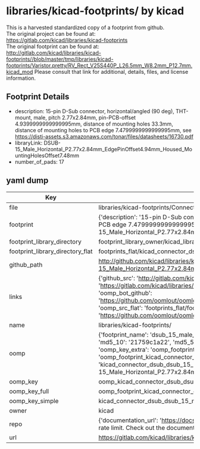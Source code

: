 # libraries/kicad-footprints/ by kicad  
This is a harvested standardized copy of a footprint from github.  
The original project can be found at:  
https://gitlab.com/kicad/libraries/kicad-footprints  
The original footprint can be found at:
http://gitlab.com/kicad/libraries/kicad-footprints//blob/master/tmp/libraries/kicad-footprints/Varistor.pretty/RV_Rect_V25S440P_L26.5mm_W8.2mm_P12.7mm.kicad_mod
Please consult that link for additional, details, files, and license information.  
## Footprint Details
* description: 15-pin D-Sub connector, horizontal/angled (90 deg), THT-mount, male, pitch 2.77x2.84mm, pin-PCB-offset 4.9399999999999995mm, distance of mounting holes 33.3mm, distance of mounting holes to PCB edge 7.4799999999999995mm, see https://disti-assets.s3.amazonaws.com/tonar/files/datasheets/16730.pdf  
* libraryLink: DSUB-15_Male_Horizontal_P2.77x2.84mm_EdgePinOffset4.94mm_Housed_MountingHolesOffset7.48mm  
* number_of_pads: 17  
## yaml dump  
| Key | Value |  
| --- | --- |  
| file | libraries/kicad-footprints/Connector_Dsub.pretty/DSUB-15_Male_Horizontal_P2.77x2.84mm_EdgePinOffset4.94mm_Housed_MountingHolesOffset7.48mm.kicad_mod |  
| footprint | {'description': '15-pin D-Sub connector, horizontal/angled (90 deg), THT-mount, male, pitch 2.77x2.84mm, pin-PCB-offset 4.9399999999999995mm, distance of mounting holes 33.3mm, distance of mounting holes to PCB edge 7.4799999999999995mm, see https://disti-assets.s3.amazonaws.com/tonar/files/datasheets/16730.pdf', 'libraryLink': 'DSUB-15_Male_Horizontal_P2.77x2.84mm_EdgePinOffset4.94mm_Housed_MountingHolesOffset7.48mm', 'number_of_pads': 17} |  
| footprint_library_directory | footprint_library_owner/kicad_libraries/kicad-footprints/ |  
| footprint_library_directory_flat | footprints_flat/kicad_connector_dsub_dsub_15_male_horizontal_p2_77x2_84mm_edgepinoffset4_94mm_housed_mountingholesoffset7_48mm/working |  
| github_path | http://github.com/kicad/libraries/kicad-footprints//blob/master/tmp/libraries/kicad-footprints/Connector_Dsub.pretty/DSUB-15_Male_Horizontal_P2.77x2.84mm_EdgePinOffset4.94mm_Housed_MountingHolesOffset7.48mm.kicad_mod |  
| links | {'github_src': 'http://gitlab.com/kicad/libraries/kicad-footprints//blob/master/tmp/libraries/kicad-footprints/Varistor.pretty/RV_Rect_V25S440P_L26.5mm_W8.2mm_P12.7mm.kicad_mod', 'github_src_repo': 'https://gitlab.com/kicad/libraries/kicad-footprints', 'oomp_bot': 'footprints/kicad_connector_dsub_dsub_15_male_horizontal_p2_77x2_84mm_edgepinoffset4_94mm_housed_mountingholesoffset7_48mm/working', 'oomp_bot_github': 'https://github.com/oomlout/oomlout_oomp_footprint_bot/tree/main/footprints/kicad_connector_dsub_dsub_15_male_horizontal_p2_77x2_84mm_edgepinoffset4_94mm_housed_mountingholesoffset7_48mm/working', 'oomp_src_flat': 'footprints_flat/footprints_flat/kicad_connector_dsub_dsub_15_male_horizontal_p2_77x2_84mm_edgepinoffset4_94mm_housed_mountingholesoffset7_48mm/working', 'oomp_src_flat_github': 'https://github.com/oomlout/oomlout_oomp_footprint_src/tree/main/footprints_flat/kicad_connector_dsub_dsub_15_male_horizontal_p2_77x2_84mm_edgepinoffset4_94mm_housed_mountingholesoffset7_48mm/working'} |  
| name | libraries/kicad-footprints/ |  
| oomp | {'footprint_name': 'dsub_15_male_horizontal_p2_77x2_84mm_edgepinoffset4_94mm_housed_mountingholesoffset7_48mm', 'library_name': 'connector_dsub', 'md5': '21759c1a229c6c752d479b8e9863a274', 'md5_10': '21759c1a22', 'md5_5': '21759', 'md5_6': '21759c', 'oomp_key': 'oomp_kicad_connector_dsub_dsub_15_male_horizontal_p2_77x2_84mm_edgepinoffset4_94mm_housed_mountingholesoffset7_48mm', 'oomp_key_extra': 'oomp_footprint_kicad_connector_dsub_dsub_15_male_horizontal_p2_77x2_84mm_edgepinoffset4_94mm_housed_mountingholesoffset7_48mm', 'oomp_key_full': 'oomp_footprint_kicad_connector_dsub_dsub_15_male_horizontal_p2_77x2_84mm_edgepinoffset4_94mm_housed_mountingholesoffset7_48mm_21759c', 'oomp_key_simple': 'kicad_connector_dsub_dsub_15_male_horizontal_p2_77x2_84mm_edgepinoffset4_94mm_housed_mountingholesoffset7_48mm', 'original_filename': 'libraries/kicad-footprints/Connector_Dsub.pretty/DSUB-15_Male_Horizontal_P2.77x2.84mm_EdgePinOffset4.94mm_Housed_MountingHolesOffset7.48mm.kicad_mod', 'owner_name': 'kicad'} |  
| oomp_key | oomp_kicad_connector_dsub_dsub_15_male_horizontal_p2_77x2_84mm_edgepinoffset4_94mm_housed_mountingholesoffset7_48mm |  
| oomp_key_full | oomp_footprint_kicad_connector_dsub_dsub_15_male_horizontal_p2_77x2_84mm_edgepinoffset4_94mm_housed_mountingholesoffset7_48mm |  
| oomp_key_simple | kicad_connector_dsub_dsub_15_male_horizontal_p2_77x2_84mm_edgepinoffset4_94mm_housed_mountingholesoffset7_48mm |  
| owner | kicad |  
| repo | {'documentation_url': 'https://docs.github.com/rest/overview/resources-in-the-rest-api#rate-limiting', 'message': "API rate limit exceeded for 84.66.173.59. (But here's the good news: Authenticated requests get a higher rate limit. Check out the documentation for more details.)"} |  
| url | https://gitlab.com/kicad/libraries/kicad-footprints |  


